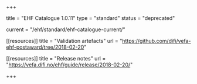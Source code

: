 +++

title = "EHF Catalogue 1.0.11"
type = "standard"
status = "deprecated"

current = "/ehf/standard/ehf-catalogue-current/"

[[resources]]
title = "Validation artefacts"
url = "https://github.com/difi/vefa-ehf-postaward/tree/2018-02-20"

[[resources]]
title = "Release notes"
url = "https://vefa.difi.no/ehf/guide/release/2018-02-20/"

+++
